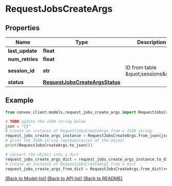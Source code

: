 # RequestJobsCreateArgs


## Properties

Name | Type | Description | Notes
------------ | ------------- | ------------- | -------------
**last_update** | **float** |  | 
**num_retries** | **float** |  | 
**session_id** | **str** | ID from table \&quot;sessions\&quot; | 
**status** | [**RequestJobsCreateArgsStatus**](RequestJobsCreateArgsStatus.md) |  | 

## Example

```python
from convex_client.models.request_jobs_create_args import RequestJobsCreateArgs

# TODO update the JSON string below
json = "{}"
# create an instance of RequestJobsCreateArgs from a JSON string
request_jobs_create_args_instance = RequestJobsCreateArgs.from_json(json)
# print the JSON string representation of the object
print(RequestJobsCreateArgs.to_json())

# convert the object into a dict
request_jobs_create_args_dict = request_jobs_create_args_instance.to_dict()
# create an instance of RequestJobsCreateArgs from a dict
request_jobs_create_args_from_dict = RequestJobsCreateArgs.from_dict(request_jobs_create_args_dict)
```
[[Back to Model list]](../README.md#documentation-for-models) [[Back to API list]](../README.md#documentation-for-api-endpoints) [[Back to README]](../README.md)


